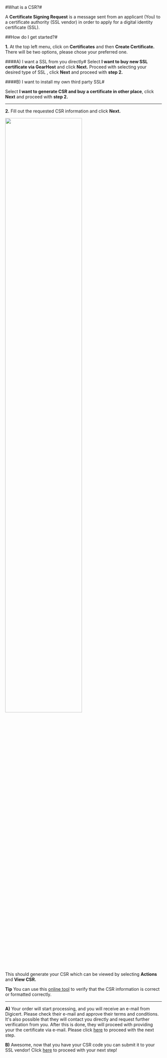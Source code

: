 #What is a CSR?#

A **Certificate Signing Request** is a message sent from an applicant (You) to a certificate authority (SSL vendor) in order to apply for a digital identity certificate (SSL).

##How do I get started?#



**1.** At the top left menu, click on **Certificates**
and then **Create Certificate.**
There will be two options, please chose your preferred one.


####A) I want a SSL from you directly#
Select **I want to buy new SSL certificate via GearHost** and click **Next.** Proceed with selecting your desired type of SSL , click **Next** and proceed with **step 2.**


####B) I want to install my own third party SSL#

Select **I want to generate CSR and buy a certificate in other place**, click **Next** and proceed with **step 2.**

----------




**2.**  Fill out the requested CSR information and click **Next.** 


<img src="https://raw.githubusercontent.com/GearHost/docs/master/Images/csr1.png" width="70%" />

This should generate your CSR which can be viewed by selecting **Actions** and **View CSR.** 

**Tip** You can use this [online tool](https://www.sslshopper.com/csr-decoder.html ) to verify that the CSR information is correct or formatted correctly.


----------


**A)** Your order will start processing, and you will receive an e-mail from Digicert. Please check their e-mail and approve their terms and conditions. It's also possible that they will contact you directly and request  further verification from you. After this is done, they will proceed with providing your the certificate via e-mail. Please click [here](https://www.gearhost.com/documentation/upload-certificate) to proceed with the next step.



**B)** Awesome, now that you have your CSR code you can submit it to your SSL vendor!
Click [here](https://www.gearhost.com/documentation/CSR-and-your-vendor-third-party-ssl) to proceed with your next step! 
